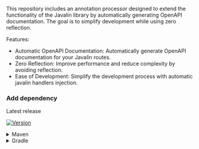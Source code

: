 This repository includes an annotation processor designed to extend the functionality of the Javalin library by automatically generating OpenAPI documentation.
The goal is to simplify development while using zero reflection.

Features:
- Automatic OpenAPI Documentation: Automatically generate OpenAPI documentation for your Javalin routes.
- Zero Reflection: Improve performance and reduce complexity by avoiding reflection.
- Ease of Development: Simplify the development process with automatic javalin handlers injection.

### Add dependency

Latest release

[![Version](https://img.shields.io/github/v/release/qlsolutions/JavalinFly?style=flat-square)](https://github.com/qlsolutions/JavalinFly/releases/latest)

<details>
    <summary>Maven</summary>

Make sure you include the <a href="https://jitpack.io/">repository</a> as well.

- Dependency
   ```xml
    <dependency>
        <groupId>com.github.qlsolutions.JavalinFly</groupId>
        <artifactId>javalinfly-core</artifactId>
        <version>0.1.8rc12</version>
    </dependency>       
   ```

- Annotation processor
   ```xml
    <plugin>
        <groupId>org.apache.maven.plugins</groupId>
        <artifactId>maven-compiler-plugin</artifactId>
        <version>3.8.1</version>
        <configuration>
            <annotationProcessorPaths>
                <annotationProcessorPath>
                    <groupId>com.github.qlsolutions.JavalinFly</groupId>
                    <artifactId>javalinfly-core</artifactId>
                    <version>0.1.8rc12</version>
                </annotationProcessorPath>
            </annotationProcessorPaths>
        </configuration>
    </plugin>
   ```

- <details>
  <summary>Optionally also the kotlin module</summary>

    ```xml
    <dependency>
        <groupId>com.github.qlsolutions.JavalinFly</groupId>
        <artifactId>javalinfly-kotlin</artifactId>
        <version>0.1.8rc12</version>
    </dependency>
    ```

</details>


<details>
    <summary>Gradle</summary>

Make sure you include the <a href="https://jitpack.io/">repository</a> as well.


- Groovy DSL

    - Dependency

    ```groovy
    implementation 'com.github.qlsolutions.JavalinFly:javalinfly-core:0.1.8rc12'
    ```

    - Annotation processor

    ```groovy
    annotationProcessor 'com.github.qlsolutions.JavalinFly:javalinfly-core:0.1.8rc12'
    ```

    - <details>
        <summary>Optionally also the kotlin module</summary>
      
        ```groovy
        implementation 'com.github.qlsolutions.JavalinFly:javalinfly-kotlin:0.1.8rc12'
        ```
      
        </details>



- Kotlin DSL

    - Dependency
    ```groovy
    implementation("com.github.qlsolutions.JavalinFly:javalinfly-core:0.1.8rc12")
    ```

    - Annotation processor
    ```groovy
    annotationProcessor("com.github.qlsolutions.JavalinFly:javalinfly-core:0.1.8rc12")
    ```

    - <details>
        <summary>Optionally also the kotlin module</summary>

        ```groovy
        implementation("com.github.qlsolutions.JavalinFly:javalinfly-kotlin:0.1.8rc12")
        ```

        </details>

    
</details>
